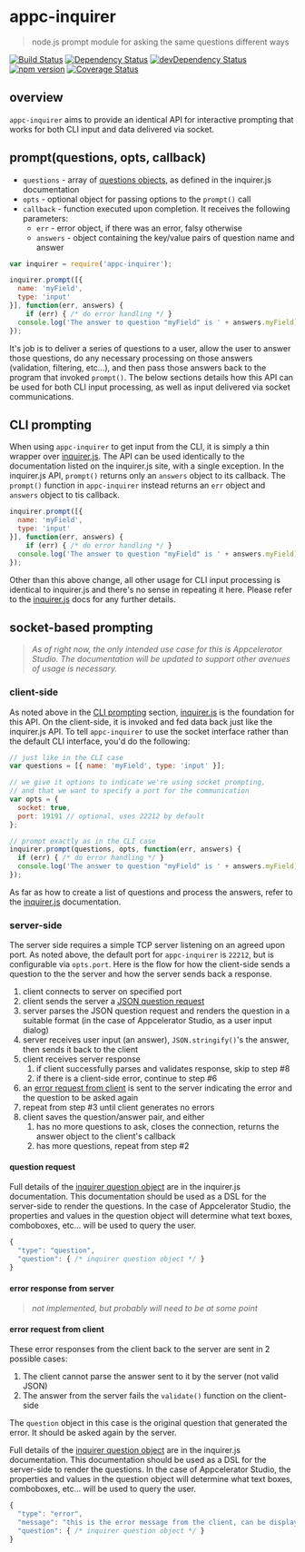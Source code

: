 # appc-inquirer

> node.js prompt module for asking the same questions different ways

[![Build Status](https://travis-ci.org/appcelerator/appc-inquirer.svg?branch=master)](https://travis-ci.org/appcelerator/appc-inquirer)
[![Dependency Status](https://david-dm.org/appcelerator/appc-inquirer.svg)](https://david-dm.org/appcelerator/appc-inquirer)
[![devDependency Status](https://david-dm.org/appcelerator/appc-inquirer/dev-status.svg)](https://david-dm.org/appcelerator/appc-inquirer#info=devDependencies)
[![npm version](https://badge.fury.io/js/appc-inquirer.svg)](http://badge.fury.io/js/appc-inquirer)
[![Coverage Status](https://coverage.appcelerator.com/appcelerator/appc-inquirer/label_master.svg)](https://coverage.appcelerator.com/appcelerator#appc-inquirer)

## overview

`appc-inquirer` aims to provide an identical API for interactive prompting that works for both CLI input and data delivered via socket.

## prompt(questions, opts, callback)

* `questions` - array of [questions objects](https://github.com/SBoudrias/Inquirer.js/#question), as defined in the inquirer.js documentation
* `opts` - optional object for passing options to the `prompt()` call
* `callback` - function executed upon completion. It receives the following parameters:
	* `err` - error object, if there was an error, falsy otherwise
	* `answers` - object containing the key/value pairs of question name and answer

```js
var inquirer = require('appc-inquirer');

inquirer.prompt([{ 
  name: 'myField', 
  type: 'input' 
}], function(err, answers) {
	if (err) { /* do error handling */ }
  console.log('The answer to question "myField" is ' + answers.myField);
});
```

It's job is to deliver a series of questions to a user, allow the user to answer those questions, do any necessary processing on those answers (validation, filtering, etc...), and then pass those answers back to the program that invoked `prompt()`. The below sections details how this API can be used for both CLI input processing, as well as input delivered via socket communications. 

## CLI prompting

When using `appc-inquirer` to get input from the CLI, it is simply a thin wrapper over [inquirer.js][]. The API can be used identically to the documentation listed on the inquirer.js site, with a single exception. In the inquirer.js API, `prompt()` returns only an `answers` object to its callback. The `prompt()` function in `appc-inquirer` instead returns an `err` object and `answers` object to tis callback. 

```js
inquirer.prompt([{ 
  name: 'myField', 
  type: 'input' 
}], function(err, answers) {
	if (err) { /* do error handling */ }
  console.log('The answer to question "myField" is ' + answers.myField);
});
```

Other than this above change, all other usage for CLI input processing is identical to inquirer.js and there's no sense in repeating it here. Please refer to the [inquirer.js][] docs for any further details.

## socket-based prompting

> _As of right now, the only intended use case for this is Appcelerator Studio. The documentation will be updated to support other avenues of usage is necessary._

### client-side

As noted above in the [CLI prompting](#cli-prompting) section, [inquirer.js][] is the foundation for this API. On the client-side, it is invoked and fed data back just like the inquirer.js API. To tell `appc-inquirer` to use the socket interface rather than the default CLI interface, you'd do the following:

```js
// just like in the CLI case 
var questions = [{ name: 'myField', type: 'input' }];

// we give it options to indicate we're using socket prompting,
// and that we want to specify a port for the communication
var opts = { 
  socket: true,
  port: 19191 // optional, uses 22212 by default
};

// prompt exactly as in the CLI case
inquirer.prompt(questions, opts, function(err, answers) {
  if (err) { /* do error handling */ }
  console.log('The answer to question "myField" is ' + answers.myField);
});
``` 

As far as how to create a list of questions and process the answers, refer to the [inquirer.js][] documentation.

### server-side

The server side requires a simple TCP server listening on an agreed upon port. As noted above, the default port for `appc-inquirer` is `22212`, but is configurable via `opts.port`. Here is the flow for how the client-side sends a question to the the server and how the server sends back a response.

1. client connects to server on specified port
2. client sends the server a [JSON question request](#question-request)
3. server parses the JSON question request and renders the question in a suitable format (in the case of Appcelerator Studio, as a user input dialog)
4. server receives user input (an answer), `JSON.stringify()`'s the answer, then sends it back to the client
5. client receives server response
    1. if client successfully parses and validates response, skip to step #8
    2. if there is a client-side error, continue to step #6
6. an [error request from client](#error-request-from-client) is sent to the server indicating the error and the question to be asked again
7. repeat from step #3 until client generates no errors
8. client saves the question/answer pair, and either
    1. has no more questions to ask, closes the connection, returns the answer object to the client's callback
    2. has more questions, repeat from step #2


#### question request

Full details of the [inquirer question object](https://github.com/SBoudrias/Inquirer.js/#question) are in the inquirer.js documentation. This documentation should be used as a DSL for the server-side to render the questions. In the case of Appcelerator Studio, the properties and values in the question object will determine what text boxes, comboboxes, etc... will be used to query the user.

```js
{
  "type": "question",
  "question": { /* inquirer question object */ }
}
```

#### error response from server

> _not implemented, but probably will need to be at some point_

#### error request from client

These error responses from the client back to the server are sent in 2 possible cases:

1. The client cannot parse the answer sent to it by the server (not valid JSON)
2. The answer from the server fails the `validate()` function on the client-side

The `question` object in this case is the original question that generated the error. It should be asked again by the server. 

Full details of the [inquirer question object](https://github.com/SBoudrias/Inquirer.js/#question) are in the inquirer.js documentation. This documentation should be used as a DSL for the server-side to render the questions. In the case of Appcelerator Studio, the properties and values in the question object will determine what text boxes, comboboxes, etc... will be used to query the user.

```js
{
  "type": "error",
  "message": "this is the error message from the client, can be displayed to user",
  "question": { /* inquirer question object */ }
}
```


[inquirer.js]: https://github.com/SBoudrias/Inquirer.js/

